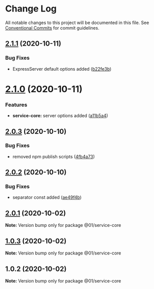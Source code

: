 # Change Log

All notable changes to this project will be documented in this file.
See [Conventional Commits](https://conventionalcommits.org) for commit guidelines.

## [2.1.1](https://github.com/01alchemist/web-service-lib/compare/@01/service-core@2.1.0...@01/service-core@2.1.1) (2020-10-11)


### Bug Fixes

* ExpressServer default options added ([b22fe3b](https://github.com/01alchemist/web-service-lib/commit/b22fe3b88c5c9835a1a110f83af44abf74aa8400))





# [2.1.0](https://github.com/01alchemist/web-service-lib/compare/@01/service-core@2.0.3...@01/service-core@2.1.0) (2020-10-11)


### Features

* **service-core:** server options added ([a11b5a4](https://github.com/01alchemist/web-service-lib/commit/a11b5a419888e5b4d044087b12035ec4494d5fdd))





## [2.0.3](https://github.com/01alchemist/web-service-lib/compare/@01/service-core@2.0.2...@01/service-core@2.0.3) (2020-10-10)


### Bug Fixes

* removed npm publish scripts ([4fb4a73](https://github.com/01alchemist/web-service-lib/commit/4fb4a73cf816bd35d48fbe7e0c88456b4afb364b))





## [2.0.2](https://github.com/01alchemist/web-service-lib/compare/@01/service-core@2.0.1...@01/service-core@2.0.2) (2020-10-10)


### Bug Fixes

* separator const added ([ae49f4b](https://github.com/01alchemist/web-service-lib/commit/ae49f4b3e15d62410626d739b6c162bf1d448fca))





## [2.0.1](https://github.com/01alchemist/web-service-lib/compare/@01/service-core@1.0.3...@01/service-core@2.0.1) (2020-10-02)

**Note:** Version bump only for package @01/service-core





## [1.0.3](https://github.com/01alchemist/web-service-lib/compare/@01/service-core@1.0.2...@01/service-core@1.0.3) (2020-10-02)

**Note:** Version bump only for package @01/service-core





## 1.0.2 (2020-10-02)

**Note:** Version bump only for package @01/service-core

